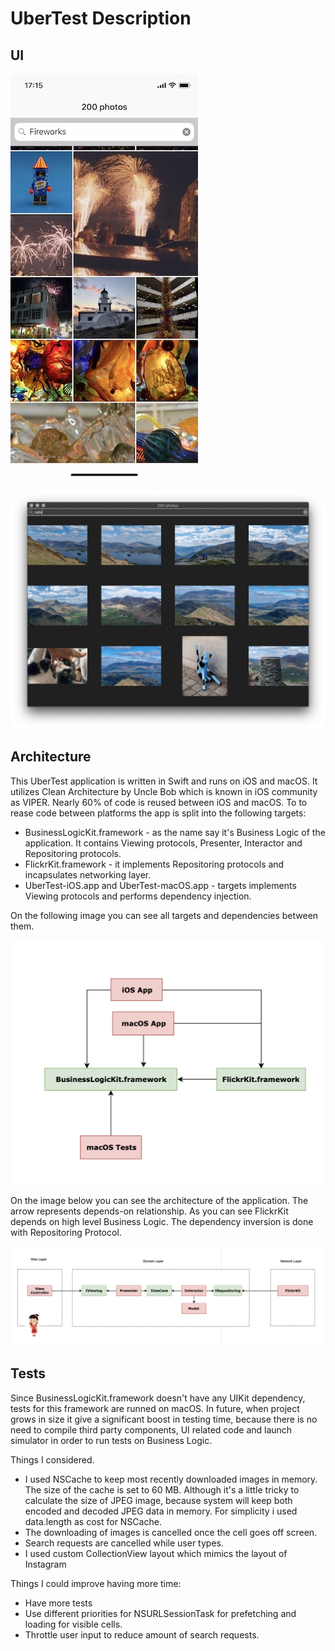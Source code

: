 #  UberTest Description

## UI

![IMG_3330](Images/IMG_3330.jpg)

![macosScreenshot](Images/macosScreenshot.png)

## Architecture

This UberTest application is written in Swift and runs on iOS and macOS. It utilizes Clean Architecture by Uncle Bob which is known in iOS community as VIPER. Nearly 60% of code is reused between iOS and macOS. To to rease code between platforms the app is split into the following targets: 
   - BusinessLogicKit.framework - as the name say it's Business Logic of the application. It contains Viewing protocols, Presenter, Interactor and Repositoring protocols.
   - FlickrKit.framework - it implements Repositoring protocols and incapsulates networking layer.
   - UberTest-iOS.app and UberTest-macOS.app - targets implements Viewing protocols and performs dependency injection.

On the following image you can see all targets and dependencies between them. 

![modules](Images/modules.png)



On the image below you can see the architecture of the application. The arrow represents depends-on relationship. As you can see FlickrKit depends on high level Business Logic. The dependency inversion is done with Repositoring Protocol.

![architecutere](Images/architecture.png)

## Tests

Since BusinessLogicKit.framework doesn't have any UIKit dependency, tests for this framework are runned on macOS. In future, when project grows in size it give a significant boost in testing time, because there is no need to compile third party components, UI related code and launch simulator in order to run tests on Business Logic.



Things I considered.

- I used NSCache to keep most recently downloaded images in memory. The size of the cache is set to 60 MB. Although it's a little tricky to calculate the size of JPEG image, because system will keep both encoded and decoded JPEG data in memory. For simplicity i used data.length as cost for NSCache.
- The downloading of images is cancelled once the cell goes off screen.
- Search requests are cancelled while user types.
- I used custom CollectionView layout which mimics the layout of Instagram

Things I could improve having more time:

- Have more tests
- Use different priorities for NSURLSessionTask for prefetching and loading for visible cells.
- Throttle user input to reduce amount of search requests.